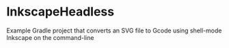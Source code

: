 # InkscapeHeadless
Example Gradle project that converts an SVG file to Gcode using shell-mode Inkscape on the command-line
